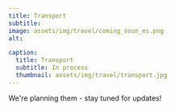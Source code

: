 ```yaml
---
title: Transport
subtitle: 
image: assets/img/travel/coming_soon_es.png
alt: 

caption:
  title: Transport
  subtitle: In process
  thumbnail: assets/img/travel/transport.jpg
---
```

We're planning them - stay tuned for updates!



